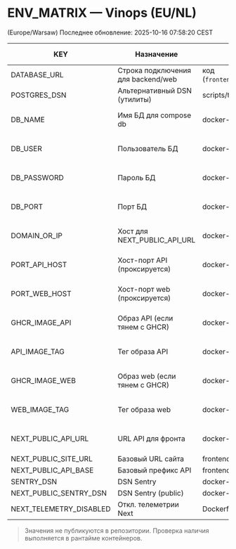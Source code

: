 # ENV_MATRIX — Vinops (EU/NL)
(Europe/Warsaw) Последнее обновление: 2025-10-16 07:58:20 CEST

| KEY | Назначение | Где используется | Источник/файл | Где задано | Статус значения |
|---|---|---|---|---|---|
| DATABASE_URL | Строка подключения для backend/web | код (`frontend/src/app/api/_lib/db.ts`) | deploy/.env.runtime, compose override | prod env (container) | PRESENT/UNKNOWN |
| POSTGRES_DSN | Альтернативный DSN (утилиты) | scripts/tools | deploy/.env.runtime | prod env | PRESENT/UNKNOWN |
| DB_NAME | Имя БД для compose db | docker-compose.yml | .env (compose) | prod compose env | UNKNOWN |
| DB_USER | Пользователь БД | docker-compose.yml | .env (compose) | prod compose env | UNKNOWN |
| DB_PASSWORD | Пароль БД | docker-compose.yml | .env (compose) | prod compose env | UNKNOWN |
| DB_PORT | Порт БД | docker-compose.yml | .env (compose, default 5432) | prod compose env | DEFAULT/5432 |
| DOMAIN_OR_IP | Хост для NEXT_PUBLIC_API_URL | docker-compose.yml:web | .env (compose) | prod compose env | UNKNOWN |
| PORT_API_HOST | Хост-порт API (проксируется) | docker-compose.yml:api | .env (compose) | prod compose env | UNKNOWN |
| PORT_WEB_HOST | Хост-порт web (проксируется) | docker-compose.yml:web | .env (compose) | prod compose env | DEFAULT/80 |
| GHCR_IMAGE_API | Образ API (если тянем с GHCR) | docker-compose.yml:api | .env (compose) | prod compose env | OPTIONAL |
| API_IMAGE_TAG | Тег образа API | docker-compose.yml:api | .env (compose) | prod compose env | OPTIONAL |
| GHCR_IMAGE_WEB | Образ web (если тянем с GHCR) | docker-compose.yml:web | .env (compose) | prod compose env | OPTIONAL |
| WEB_IMAGE_TAG | Тег образа web | docker-compose.yml:web | .env (compose) | prod compose env | OPTIONAL |
| NEXT_PUBLIC_API_URL | URL API для фронта | docker-compose.yml:web | формируется из DOMAIN_OR_IP:PORT_API_HOST | prod compose env | DERIVED |
| NEXT_PUBLIC_SITE_URL | Базовый URL сайта | frontend/src/lib/site.ts | build args / env | prod env | UNKNOWN |
| NEXT_PUBLIC_API_BASE | Базовый префикс API | frontend/src/lib/api-vin.ts | env | prod env | UNKNOWN |
| SENTRY_DSN | DSN Sentry | docker-compose.yml | секрет | prod env | UNKNOWN |
| NEXT_PUBLIC_SENTRY_DSN | DSN Sentry (public) | docker-compose.yml | секрет | prod env | UNKNOWN |
| NEXT_TELEMETRY_DISABLED | Откл. телеметрии Next | Dockerfile/env | deploy/.env.runtime | prod env | 1 |

> Значения не публикуются в репозитории. Проверка наличия выполняется в рантайме контейнеров.
